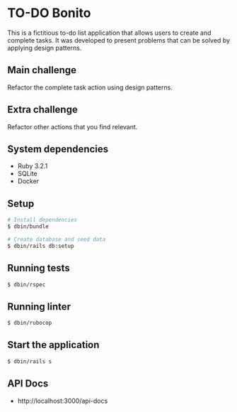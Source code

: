 # TO-DO Bonito

This is a fictitious to-do list application that allows users to create and complete tasks. It was developed to present problems that can be solved by applying design patterns.

## Main challenge

Refactor the complete task action using design patterns.

## Extra challenge

Refactor other actions that you find relevant.

## System dependencies

- Ruby 3.2.1
- SQLite
- Docker

## Setup

```bash
# Install dependencies
$ dbin/bundle

# Create database and seed data
$ dbin/rails db:setup
```

## Running tests

```bash
$ dbin/rspec
```

## Running linter

```bash
$ dbin/rubocop
```

## Start the application

```bash
$ dbin/rails s
```

## API Docs

- http://localhost:3000/api-docs
